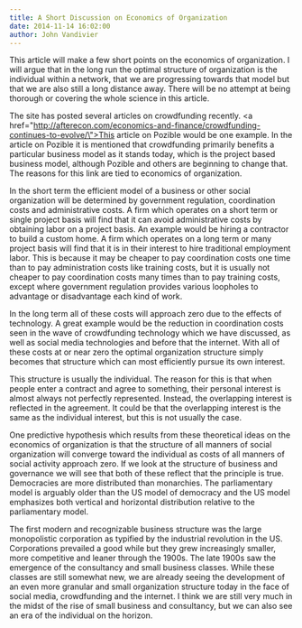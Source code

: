 ```yaml
---
title: A Short Discussion on Economics of Organization
date: 2014-11-14 16:02:00
author: John Vandivier
---
```




This article will make a few short points on the economics of organization. I will argue that in the long run the optimal structure of organization is the individual within a network, that we are progressing towards that model but that we are also still a long distance away. There will be no attempt at being thorough or covering the whole science in this article.

The site has posted several articles on crowdfunding recently. <a href=\"http://afterecon.com/economics-and-finance/crowdfunding-continues-to-evolve/\">This article on Pozible</a> would be one example. In the article on Pozible it is mentioned that crowdfunding primarily benefits a particular business model as it stands today, which is the project based business model, although Pozible and others are beginning to change that. The reasons for this link are tied to economics of organization.

In the short term the efficient model of a business or other social organization will be determined by government regulation, coordination costs and administrative costs. A firm which operates on a short term or single project basis will find that it can avoid administrative costs by obtaining labor on a project basis. An example would be hiring a contractor to build a custom home. A firm which operates on a long term or many project basis will find that it is in their interest to hire traditional employment labor. This is because it may be cheaper to pay coordination costs one time than to pay administration costs like training costs, but it is usually not cheaper to pay coordination costs many times than to pay training costs, except where government regulation provides various loopholes to advantage or disadvantage each kind of work.

In the long term all of these costs will approach zero due to the effects of technology. A great example would be the reduction in coordination costs seen in the wave of crowdfunding technology which we have discussed, as well as social media technologies and before that the internet. With all of these costs at or near zero the optimal organization structure simply becomes that structure which can most efficiently pursue its own interest.

This structure is usually the individual. The reason for this is that when people enter a contract and agree to something, their personal interest is almost always not perfectly represented. Instead, the overlapping interest is reflected in the agreement. It could be that the overlapping interest is the same as the individual interest, but this is not usually the case.

One predictive hypothesis which results from these theoretical ideas on the economics of organization is that the structure of all manners of social organization will converge toward the individual as costs of all manners of social activity approach zero. If we look at the structure of business and governance we will see that both of these reflect that the principle is true. Democracies are more distributed than monarchies. The parliamentary model is arguably older than the US model of democracy and the US model emphasizes both vertical and horizontal distribution relative to the parliamentary model.

The first modern and recognizable business structure was the large monopolistic corporation as typified by the industrial revolution in the US. Corporations prevailed a good while but they grew increasingly smaller, more competitive and leaner through the 1900s. The late 1900s saw the emergence of the consultancy and small business classes. While these classes are still somewhat new, we are already seeing the development of an even more granular and small organization structure today in the face of social media, crowdfunding and the internet. I think we are still very much in the midst of the rise of small business and consultancy, but we can also see an era of the individual on the horizon.